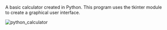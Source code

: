 A basic calculator created in Python. This program uses the tkinter module to create a graphical user interface.

![python_calculator](https://github.com/user-attachments/assets/0eaa39ba-6269-4b72-99e6-e77c238aba4b)
